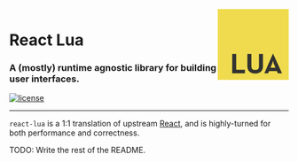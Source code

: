 <img src="https://raw.githubusercontent.com/jsdotlua/branding/main/Logo.png" align="right" height="128"/>

<h1>React Lua</h1>
<h3>A (mostly) runtime agnostic library for building user interfaces.</h3>

<a href="https://github.com/jsdotlua/react-lua/blob/main/LICENSE.md"><img src="https://img.shields.io/badge/license-MIT-blue.svg" alt="license" height="18"></a>

---

`react-lua` is a 1:1 translation of upstream [React](https://github.com/facebook/react), and is highly-turned for both performance and correctness.

TODO: Write the rest of the README.

